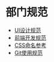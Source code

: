 # 部门规范
- [UI设计规范](standard/ui/README.md)
- [前端开发规范](standard/fe/README.md)
- [CSS命名参考](standard/fe/naming.md)
- [Git使用规范](standard/fe/git.md)
